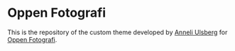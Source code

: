 # Oppen Fotografi

This is the repository of the custom theme developed by [Anneli Ulsberg][1] for
[Oppen Fotografi][2].

[1]: http://anne.li/
[2]: http://oppenfotografi.no/
